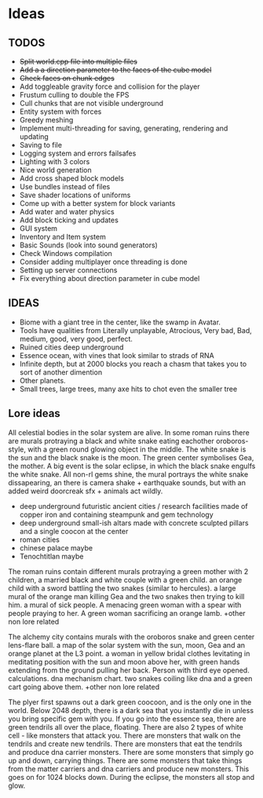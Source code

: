 
# Ideas

## TODOS

- ~~Split world.cpp file into multiple files~~
- ~~Add a a direction parameter to the faces of the cube model~~
- ~~Check faces on chunk edges~~
- Add toggleable gravity force and collision for the player
- Frustum culling to double the FPS
- Cull chunks that are not visible underground
- Entity system with forces
- Greedy meshing
- Implement multi-threading for saving, generating, rendering and updating
- Saving to file
- Logging system and errors failsafes
- Lighting with 3 colors
- Nice world generation
- Add cross shaped block models
- Use bundles instead of files
- Save shader locations of uniforms
- Come up with a better system for block variants
- Add water and water physics
- Add block ticking and updates
- GUI system
- Inventory and Item system
- Basic Sounds (look into sound generators)
- Check Windows compilation
- Consider adding multiplayer once threading is done
- Setting up server connections
- Fix everything about direction parameter in cube model

## IDEAS

- Biome with a giant tree in the center, like the swamp in Avatar.
- Tools have qualities from Literally unplayable, Atrocious, Very bad, Bad, medium, good, very good, perfect.
- Ruined cities deep underground
- Essence ocean, with vines that look similar to strads of RNA
- Infinite depth, but at 2000 blocks you reach a chasm that takes you to sort of another dimention
- Other planets.
- Small trees, large trees, many axe hits to chot even the smaller tree

## Lore ideas

All celestial bodies in the solar system are alive. In some roman ruins there are murals protraying a black and white snake
eating eachother oroboros-style, with a green round glowing object in the middle. The white snake is the sun and the black snake
is the moon. The green center symbolises Gea, the mother. A big event is the solar eclipse, in which the black snake engulfs the white snake. All non-rl gems shine, the mural portrays the white snake dissapearing, an there is camera shake + earthquake sounds, but with an added weird doorcreak sfx + animals act wildly. 

- deep underground futuristic ancient cities / research facilities made of copper iron and containing steampunk and gem technology
- deep underground small-ish altars made with concrete sculpted pillars and a single coocon at the center
- roman cities
- chinese palace maybe
- Tenochtitlan maybe

The roman ruins contain different murals protraying a green mother with 2 children, a married black and white
couple with a green child. an orange child with a sword battling the two snakes (similar to hercules).  a large mural of the orange man killing Gea and the two snakes then trying to kill him. a mural of sick people. A menacing green woman with a spear with people praying to her. A green woman sacrificing an orange lamb.  +other non lore related

The alchemy city contains murals with the oroboros snake and green center  lens-flare ball.  a map of the solar system with the sun, moon, Gea and an orange planet at the L3 point. a woman in yellow bridal clothes levitating in meditating position with the sun and moon above her, with green hands extending from the ground pulling her back. Person with third eye opened. calculations. dna mechanism chart. two snakes coiling like dna and a green cart going above them. +other non lore related

The plyer first spawns out a dark green coocoon, and is the only one in the world. Below 2048 depth, there is a dark sea that you instantly die in unless you bring  specific gem with you. If you go into the essence sea, there are green tendrils all over the place,
floating. There are also 2 types of white cell - like monsters that attack you. There are monsters that walk on the tendrils and create new tendrils. There are monsters that eat the tendrils and produce dna carrier monsters. There are some monsters that simply go up and down, carrying things. There are some monsters that take things from the matter carriers and dna carriers and produce new monsters. This goes on for 1024 blocks down. During the eclipse, the monsters all stop and glow.

